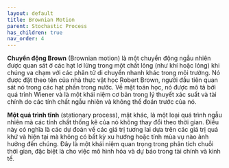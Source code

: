 ```yaml
---
layout: default
title: Brownian Motion
parent: Stochastic Process
has_children: true
nav_order: 4
---
```



**Chuyển động Brown** (Brownian motion) là một chuyển động ngẫu nhiên được quan sát ở các hạt lơ lửng trong một chất lỏng (như khí hoặc lỏng) khi chúng va chạm với các phân tử di chuyển nhanh khác trong môi trường. Nó được đặt theo tên của nhà thực vật học Robert Brown, người đầu tiên quan sát nó trong các hạt phấn trong nước. Về mặt toán học, nó được mô tả bởi quá trình Wiener và là một khái niệm cơ bản trong lý thuyết xác suất và tài chính do các tính chất ngẫu nhiên và không thể đoán trước của nó.

**Một quá trình tĩnh** (stationary process), mặt khác, là một loại quá trình ngẫu nhiên mà các tính chất thống kê của nó không thay đổi theo thời gian. Điều này có nghĩa là các dự đoán về các giá trị tương lai dựa trên các giá trị quá khứ và hiện tại mà không có bất kỳ xu hướng hoặc tính mùa vụ nào ảnh hưởng đến chúng. Đây là một khái niệm quan trọng trong phân tích chuỗi thời gian, đặc biệt là cho việc mô hình hóa và dự báo trong tài chính và kinh tế.